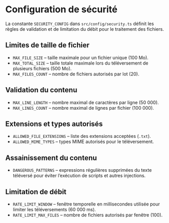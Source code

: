 # Configuration de sécurité

La constante `SECURITY_CONFIG` dans `src/config/security.ts` définit les règles de validation et de limitation du débit pour le traitement des fichiers.

## Limites de taille de fichier

* `MAX_FILE_SIZE` – taille maximale pour un fichier unique (100 Mo).
* `MAX_TOTAL_SIZE` – taille totale maximale lors du téléversement de plusieurs fichiers (500 Mo).
* `MAX_FILES_COUNT` – nombre de fichiers autorisés par lot (20).

## Validation du contenu

* `MAX_LINE_LENGTH` – nombre maximal de caractères par ligne (50 000).
* `MAX_LINES_COUNT` – nombre maximal de lignes par fichier (100 000).

## Extensions et types autorisés

* `ALLOWED_FILE_EXTENSIONS` – liste des extensions acceptées (`.txt`).
* `ALLOWED_MIME_TYPES` – types MIME autorisés pour le téléversement.

## Assainissement du contenu

* `DANGEROUS_PATTERNS` – expressions régulières supprimées du texte téléversé pour éviter l’exécution de scripts et autres injections.

## Limitation de débit

* `RATE_LIMIT_WINDOW` – fenêtre temporelle en millisecondes utilisée pour limiter les téléversements (60 000 ms).
* `RATE_LIMIT_MAX_FILES` – nombre de fichiers autorisés par fenêtre (100).
